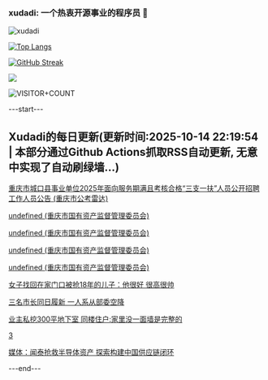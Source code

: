 ### xudadi: 一个热衷开源事业的程序员 👋

![xudadi](https://github-readme-stats-git-masterorgs-github-readme-stats-team.vercel.app/api?username=xudadi)

[![Top Langs](https://github-readme-stats.vercel.app/api/top-langs/?username=xudadi)](https://github.com/anuraghazra/github-readme-stats)

[![GitHub Streak](https://streak-stats.demolab.com?user=xudadi&locale=zh_Hans)](https://git.io/streak-stats)

![](https://raw.githubusercontent.com/xudadi/xudadi/main/assets/github-contribution-grid-snake.svg)

![VISITOR+COUNT](https://komarev.com/ghpvc/?username=xudadi&label=VISITOR+COUNT)


---start---

## Xudadi的每日更新(更新时间:2025-10-14 22:19:54 | 本部分通过Github Actions抓取RSS自动更新, 无意中实现了自动刷绿墙...)

[重庆市城口县事业单位2025年面向服务期满且考核合格“三支一扶”人员公开招聘工作人员公告 (重庆市公考雷达)](https://www.gongkaoleida.com/article/2649207)

[undefined (重庆市国有资产监督管理委员会)](https://dadilab.github.io/feeds/all.xml)

[undefined (重庆市国有资产监督管理委员会)](https://dadilab.github.io/feeds/all.xml)

[undefined (重庆市国有资产监督管理委员会)](https://dadilab.github.io/feeds/all.xml)

[undefined (重庆市国有资产监督管理委员会)](https://dadilab.github.io/feeds/all.xml)

[女子找回在家门口被抢18年的儿子：他很好 很高很帅](https://m.163.com/news/article/KBRHSQLU053469LG.html)

[三名市长同日履新 一人系从部委空降](https://m.163.com/news/article/KBRDC4MO0530JPVV.html)

[业主私挖300平地下室 同楼住户:家里没一面墙是完整的](https://m.163.com/news/article/KBRCHHDE0550A0OW.html)

[3](https://m.163.com/touch/news/sub/domestic)

[媒体：闻泰抢救半导体资产 探索构建中国供应链闭环](https://m.163.com/news/article/KBRPDTH10519DDQ2.html)

---end---
